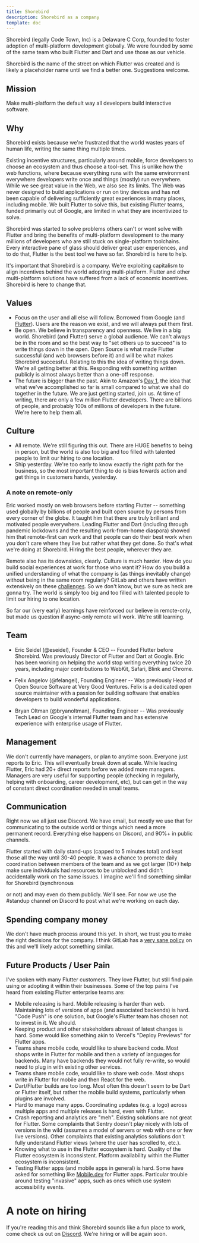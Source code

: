 ```yaml
---
title: Shorebird
description: Shorebird as a company
template: doc
---
```


Shorebird (legally Code Town, Inc) is a Delaware C Corp, founded to foster
adoption of multi-platform development globally. We were founded by some of the
same team who built Flutter and Dart and use those as our vehicle.

Shorebird is the name of the street on which Flutter was created and is likely a
placeholder name until we find a better one. Suggestions welcome.

## Mission

Make multi-platform the default way all developers build interactive software.

## Why

Shorebird exists because we're frustrated that the world wastes years of human
life, writing the same thing multiple times.

Existing incentive structures, particularly around mobile, force developers to
choose an ecosystem and thus choose a tool-set. This is unlike how the web
functions, where because everything runs with the same environment everywhere
developers write once and things (mostly) run everywhere. While we see great
value in the Web, we also see its limits. The Web was never designed to build
applications or run on tiny devices and has not been capable of delivering
sufficiently great experiences in many places, including mobile. We built
Flutter to solve this, but existing Flutter teams, funded primarily out of
Google, are limited in what they are incentivized to solve.

Shorebird was started to solve problems others can't or wont solve with Flutter
and bring the benefits of multi-platform development to the many millions of
developers who are still stuck on single-platform toolchains. Every interactive
pane of glass should deliver great user experiences, and to do that, Flutter is
the best tool we have so far. Shorebird is here to help.

It's important that Shorebird is a company. We're exploiting capitalism to
align incentives behind the world adopting multi-platform. Flutter and other
multi-platform solutions have suffered from a lack of economic incentives.
Shorebird is here to change that.

## Values

- Focus on the user and all else will follow. Borrowed from Google (and
  [Flutter](https://github.com/flutter/flutter/wiki/Values)). Users are the
  reason we exist, and we will always put them first.
- Be open. We believe in transparency and openness. We live in a big world.
  Shorebird (and Flutter) serve a global audience. We can't always be in the
  room and so the best way to "set others up to succeed" is to write things down
  in the open. Open Source is what made Flutter successful (and web browsers
  before it) and will be what makes Shorebird successful. Relating to this the
  idea of writing things down. We're all getting better at this. Responding
  with something written publicly is almost always better than a one-off
  response.
- The future is bigger than the past. Akin to Amazon's [Day
  1](https://www.aboutamazon.com/about-us), the idea that what we've
  accomplished so far is small compared to what we shall do together in the
  future. We are just getting started, join us. At time of writing, there are
  only a few million Flutter developers. There are billions of people, and
  probably 100s of millions of developers in the future. We're here to help
  them all.

## Culture

- All remote. We're still figuring this out. There are HUGE benefits to being
  in person, but the world is also too big and too filled with talented people
  to limit our hiring to one location.
- Ship yesterday. We're too early to know exactly the right path for the
  business, so the most important thing to do is bias towards action and get
  things in customers hands, yesterday.

### A note on remote-only

Eric worked mostly on web browsers before starting Flutter -- something used
globally by billions of people and built open source by persons from every
corner of the globe. It taught him that there are truly brilliant and motivated
people everywhere. Leading Flutter and Dart (including through pandemic
lockdowns and the resulting work-from-home diaspora) showed him that
remote-first can work and that people can do their best work when you don't care
where they live but rather what they get done. So that's what we're doing at
Shorebird. Hiring the best people, wherever they are.

Remote also has its downsides, clearly. Culture is much harder. How do you
build social experiences at work for those who want it? How do you build a
unified understanding of what the company is (as things inevitably change)
without being in the same room regularly? GitLab and others have written
extensively on these
[challenges](https://about.gitlab.com/company/culture/all-remote/guide/). So we
don't know, but we sure as heck are gonna try. The world is simply too big and
too filled with talented people to limit our hiring to one location.

So far our (very early) learnings have reinforced our believe in remote-only,
but made us question if async-only remote will work. We're still learning.

## Team

- Eric Seidel (@eseidel), Founder & CEO -- Founded Flutter before Shorebird. Was
  previously Director of Flutter and Dart at Google. Eric has been working on
  helping the world stop writing everything twice 20 years, including major
  contributions to WebKit, Safari, Blink and Chrome.

- Felix Angelov (@felangel), Founding Engineer -- Was previously
  Head of Open Source Software at Very Good Ventures. Felix is a dedicated
  open source maintainer with a passion for building software that
  enables developers to build wonderful applications.

- Bryan Oltman (@bryanoltman), Founding Engineer -- Was previously Tech Lead
  on Google's internal Flutter team and has extensive experience with
  enterprise usage of Flutter.

## Management

We don't currently have managers, or plan to anytime soon. Everyone just reports
to Eric. This will eventually break down at scale. While leading Flutter, Eric
had 20+ direct reports before we added more managers. Managers are very useful
for supporting people (checking in regularly, helping with onboarding, career
development, etc), but can get in the way of constant direct coordination needed
in small teams.

## Communication

Right now we all just use Discord. We have email, but mostly we use that for
communicating to the outside world or things which need a more permanent record.
Everything else happens on Discord, and 90%+ in public channels.

Flutter started with daily stand-ups (capped to 5 minutes total) and kept those
all the way until 30-40 people. It was a chance to promote daily coordination
between members of the team and as we got larger (10+) help make sure
individuals had resources to be unblocked and didn't accidentally work on the
same issues. I imagine we'll find something similar for Shorebird (synchronous

<!--- cspell:disable-next-line -->

or not) and may even do them publicly. We'll see. For now we use the #standup
channel on Discord to post what we're working on each day.

## Spending company money

We don't have much process around this yet. In short, we trust you to make the
right decisions for the company. I think GitLab has a [very sane
policy](https://about.gitlab.com/handbook/spending-company-money/) on this and
we'll likely adopt something similar.

## Future Products / User Pain

I've spoken with many Flutter customers. They love Flutter, but still find pain
using or adopting it within their businesses. Some of the top pains I've heard
from existing Flutter enterprise teams are:

- Mobile releasing is hard. Mobile releasing is harder than web. Maintaining
  lots of versions of apps (and associated backends) is hard. "Code Push" is
  one solution, but Google's Flutter team has chosen not to invest in it. We
  should.
- Keeping product and other stakeholders abreast of latest changes is hard. Some
  would like something akin to Vercel's "Deploy Previews" for Flutter apps.
- Teams share mobile code, would like to share backend code. Most shops write
  in Flutter for mobile and then a variety of languages for backends. Many have
  backends they would not fully re-write, so would need to plug in with existing
  other services.
- Teams share mobile code, would like to share web code. Most shops write in
  Flutter for mobile and then React for the web.
- Dart/Flutter builds are too long. Most often this doesn't seem to be Dart or
  Flutter itself, but rather the mobile build systems, particularly when plugins
  are involved.
- Hard to manage many apps. Coordinating updates (e.g. a logo) across multiple
  apps and multiple releases is hard, even with Flutter.
- Crash reporting and analytics are "meh". Existing solutions are not great for
  Flutter. Some complaints that Sentry doesn't play nicely with lots of versions
  in the wild (assumes a model of servers or web with one or few live versions).
  Other complaints that existing analytics solutions don't fully understand
  Flutter views (where the user has scrolled to, etc.).
- Knowing what to use in the Flutter ecosystem is hard. Quality of the Flutter
  ecosystem is inconsistent. Platform availability within the Flutter ecosystem
  is inconsistent.
- Testing Flutter apps (and mobile apps in general) is hard. Some have asked
  for something like [Mobile.dev](https://mobile.dev/) for Flutter apps.
  Particular trouble around testing "invasive" apps, such as ones which use
  system accessibility events.

# A note on hiring

If you're reading this and think Shorebird sounds like a fun place to work, come
check us out on [Discord](https://discord.gg/shorebird). We're hiring or will be again soon.
